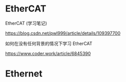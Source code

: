 # EtherCAT

EtherCAT (学习笔记)

https://blog.csdn.net/pwl999/article/details/109397700

如何在没有任何背景的情况下学习 EtherCAT

https://www.coder.work/article/6845390

# Ethernet
